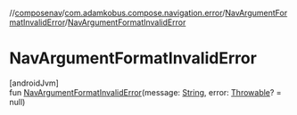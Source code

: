 //[composenav](../../../index.md)/[com.adamkobus.compose.navigation.error](../index.md)/[NavArgumentFormatInvalidError](index.md)/[NavArgumentFormatInvalidError](-nav-argument-format-invalid-error.md)

# NavArgumentFormatInvalidError

[androidJvm]\
fun [NavArgumentFormatInvalidError](-nav-argument-format-invalid-error.md)(message: [String](https://kotlinlang.org/api/latest/jvm/stdlib/kotlin/-string/index.html), error: [Throwable](https://kotlinlang.org/api/latest/jvm/stdlib/kotlin/-throwable/index.html)? = null)
